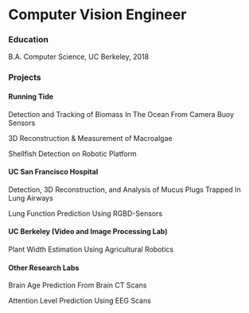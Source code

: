 # Computer Vision Engineer 

### Education 
B.A. Computer Science, UC Berkeley, 2018 

### Projects 

#### Running Tide
Detection and Tracking of Biomass In The Ocean From Camera Buoy Sensors 

3D Reconstruction & Measurement of Macroalgae 

Shellfish Detection on Robotic Platform 

#### UC San Francisco Hospital 
Detection, 3D Reconstruction, and Analysis of Mucus Plugs Trapped In Lung Airways

Lung Function Prediction Using RGBD-Sensors 

#### UC Berkeley (Video and Image Processing Lab)
Plant Width Estimation Using Agricultural Robotics 

#### Other Research Labs
Brain Age Prediction From Brain CT Scans

Attention Level Prediction Using EEG Scans
